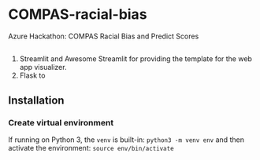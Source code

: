 # COMPAS-racial-bias
 Azure Hackathon: COMPAS Racial Bias and Predict Scores

## 
1. Streamlit and Awesome Streamlit for providing the template for the web app visualizer.
2. Flask to 

## Installation
### Create virtual environment 
If running on Python 3, the `venv` is built-in:
`python3 -m venv env`
and then activate the environment:
`source env/bin/activate`